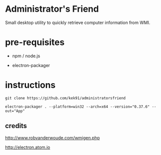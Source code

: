 # Administrator's Friend

Small desktop utility to quickly retrieve computer information from WMI.


# pre-requisites

- npm / node.js

- electron-packager


# instructions

`git clone https://github.com/kek91/administratorsfriend`

`electron-packager . --platform=win32 --arch=x64 --version="0.37.6" --out="App"`




## credits

http://www.robvanderwoude.com/wmigen.php

http://electron.atom.io
